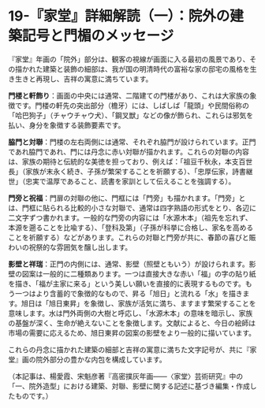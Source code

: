 # 19-『家堂』詳細解読（一）：院外の建築記号と門楣のメッセージ

『家堂』年画の「院外」部分は、観客の視線が画面に入る最初の風景であり、その描かれた建築と装飾の細部は、我が国の明清時代の富裕な家の邸宅の風格を生き生きと再現し、吉祥の寓意に満ちています。

**門楼と軒飾り**：画面の中央には通常、二階建ての門楼があり、これは大家族の象徴です。門楼の軒先の突出部分（檐牙）には、しばしば「龍頭」や民間俗称の「哈巴狗子」（チャウチャウ犬）、「鋼叉獣」などの像が飾られ、これらは邪気を払い、身分を象徴する装飾要素です。

**脇門と対聯**：門楼の左右両側には通常、それぞれ脇門が設けられています。正門であれ脇門であれ、門には丹念に赤い対聯が描かれます。これらの対聯の内容は、家族の期待と伝統的な美徳を担っており、例えば：「祖豆千秋永，本支百世長」（家族が末永く続き、子孫が繁栄することを祈願する）、「忠厚伝家，詩書継世」（忠実で温厚であること、読書を家訓として伝えることを強調する）。

**門旁と祝福**：門扉の対聯の他に、門框には「門旁」も描かれます。「門旁」とは、門框に貼られる比較的小さな対聯で、通常は四字熟語の形式をとり、各辺に二文字ずつ書かれます。一般的な門旁の内容には「水源木本」（祖先を忘れず、本源を遡ることを比喩する）、「登科及第」（子孫が科挙に合格し、家名を高めることを祈願する）などがあります。これらの対聯と門旁が共に、春節の喜びと賑わいの祝祭的な雰囲気を醸し出します。

**影壁と祥瑞**：正門の内側には、通常、影壁（照壁ともいう）が設けられます。影壁の図案は一般的に二種類あります。一つは直接大きな赤い「福」の字の貼り紙を描き、「福が主家に来る」という美しい願いを直接的に表現するものです。もう一つはより含蓄的で象徴的なもので、昇る「旭日」と流れる「水」を描きます。旭日は「旭日東昇」を象徴し、家族が活気に満ち、ますます繁栄することを意味します。水は門外両側の大樹と呼応し、「水源木本」の意味を暗示し、家族の基盤が深く、生命が絶えないことを象徴します。文献によると、今日の絵師は市場の需要に応えるため、旭日東昇の図案の影壁をより一般的に描いています。

これらの丹念に描かれた建築の細部と吉祥の寓意に満ちた文字記号が、共に『家堂』画の院外部分の豊かな内包を構成しています。

（本記事は、楊愛霞、宋魁彦著『高密撲灰年画——〈家堂〉芸術研究』中の「一、院外造型」における建築、対聯、影壁に関する記述に基づき編集・作成したものです。）